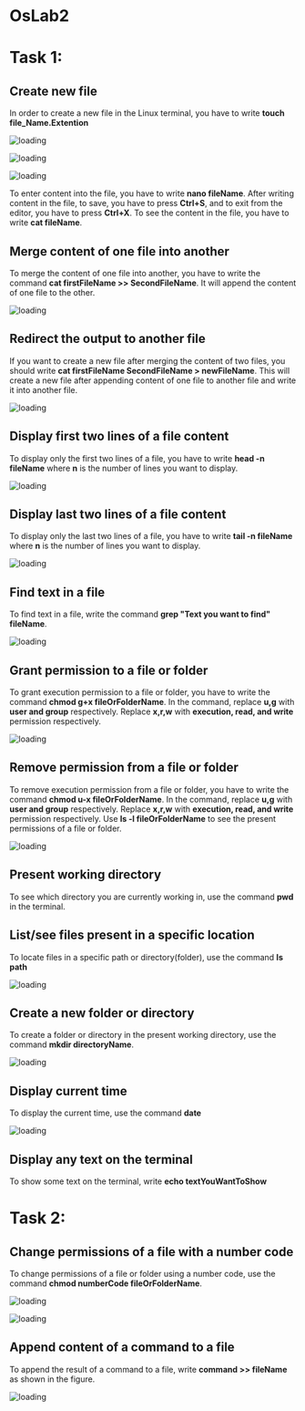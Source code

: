 # OsLab2

#  Task 1:

## Create new file

In order to create a new file in the Linux terminal, you have to write **touch file_Name.Extention**

![loading](images/1.png)

![loading](images/4.png)

![loading](images/2.png)

To enter content into the file, you have to write **nano fileName**. After writing content in the file, to save, you have to press **Ctrl+S**, and to exit from the editor, you have to press **Ctrl+X**. To see the content in the file, you have to write **cat fileName**.

## Merge content of one file into another

To merge the content of one file into another, you have to write the command **cat firstFileName >> SecondFileName**. It will append the content of one file to the other.

![loading](images/7.png)

## Redirect the output to another file

If you want to create a new file after merging the content of two files, you should write **cat firstFileName SecondFileName > newFileName**. This will create a new file after appending content of one file to another file and write it into another file.

![loading](images/9.png)

## Display first two lines of a file content

To display only the first two lines of a file, you have to write **head -n fileName** where **n** is the number of lines you want to display.

![loading](images/10.png)

## Display last two lines of a file content

To display only the last two lines of a file, you have to write **tail -n fileName** where **n** is the number of lines you want to display.

![loading](images/11.png)

## Find text in a file

To find text in a file, write the command **grep "Text you want to find" fileName**.

![loading](images/12.png)

## Grant permission to a file or folder

To grant execution permission to a file or folder, you have to write the command **chmod g+x fileOrFolderName**. In the command, replace **u,g** with **user and group** respectively. Replace **x,r,w** with **execution, read, and write** permission respectively.

![loading](images/13.png) 

## Remove permission from a file or folder

To remove execution permission from a file or folder, you have to write the command **chmod u-x fileOrFolderName**. In the command, replace **u,g** with **user and group** respectively. Replace **x,r,w** with **execution, read, and write** permission respectively. Use **ls -l fileOrFolderName** to see the present permissions of a file or folder.

![loading](images/13.png) 

## Present working directory

To see which directory you are currently working in, use the command **pwd** in the terminal.

## List/see files present in a specific location

To locate files in a specific path or directory(folder), use the command **ls path**

![loading](images/15.png)

## Create a new folder or directory

To create a folder or directory in the present working directory, use the command **mkdir directoryName**.

![loading](images/16.png)

## Display current time

To display the current time, use the command **date**

![loading](images/17.png)

## Display any text on the terminal

To show some text on the terminal, write **echo textYouWantToShow**

# Task 2:

## Change permissions of a file with a number code

To change permissions of a file or folder using a number code, use the command **chmod numberCode fileOrFolderName**. 

![loading](images/19.png)

![loading](images/permissionCode.png)

## Append content of a command to a file

To append the result of a command to a file, write **command >> fileName** as shown in the figure.

![loading](images/20.png)

